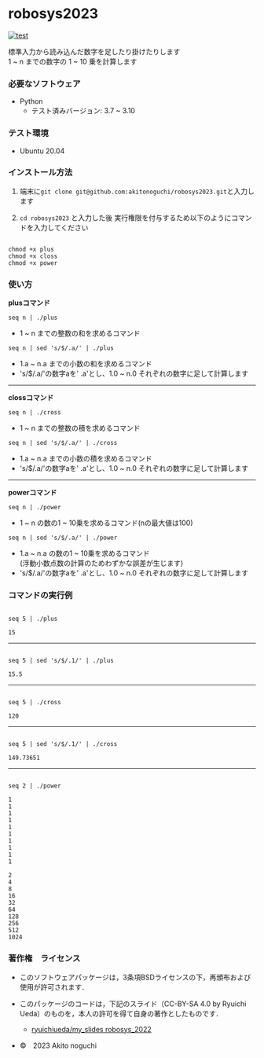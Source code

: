 # robosys2023
[![test](https://github.com/akitonoguchi/robosys2023/actions/workflows/test.yml/badge.svg)](https://github.com/akitonoguchi/robosys2023/actions/workflows/test.yml)

標準入力から読み込んだ数字を足したり掛けたりします  
1 ~ n までの数字の 1 ~ 10 乗を計算します

### 必要なソフトウェア
 * Python
    * テスト済みバージョン: 3.7 ~ 3.10

### テスト環境
 * Ubuntu 20.04
 
### インストール方法

1. 端末に`git clone git@github.com:akitonoguchi/robosys2023.git`と入力します  

2. `cd robosys2023` と入力した後
実行権限を付与するため以下のようにコマンドを入力してください
```

chmod +x plus  
chmod +x closs  
chmod +x power
```

### 使い方

**plusコマンド**


`seq n | ./plus`   
  * 1 ~ n までの整数の和を求めるコマンド   

`seq n | sed 's/$/.a/' | ./plus`   
  * 1.a ~ n.a までの小数の和を求めるコマンド     
  * 's/$/.a/'の数字aを' .a'とし、1.0 ~ n.0 それぞれの数字に足して計算します   

---

**clossコマンド**


`seq n | ./cross`   
  * 1 ~ n までの整数の積を求めるコマンド   

`seq n | sed 's/$/.a/' | ./cross`   
  * 1.a ~ n.a までの小数の積を求めるコマンド  
  * 's/$/.a/'の数字aを' .a'とし、1.0 ~ n.0 それぞれの数字に足して計算します   

---

**powerコマンド**


`seq n | ./power`   
  * 1 ~ n の数の1 ~ 10乗を求めるコマンド(nの最大値は100)   

`seq n | sed 's/$/.a/' | ./power`   
  * 1.a ~ n.a の数の1 ~ 10乗を求めるコマンド  
  (浮動小数点数の計算のためわずかな誤差が生じます)   
  * 's/$/.a/'の数字aを' .a'とし、1.0 ~ n.0 それぞれの数字に足して計算します   

### コマンドの実行例
```

seq 5 | ./plus

15
```
---

```

seq 5 | sed 's/$/.1/' | ./plus

15.5
```
---

```

seq 5 | ./cross

120
```
---

```

seq 5 | sed 's/$/.1/' | ./cross

149.73651
```
---

```

seq 2 | ./power

1   
1   
1   
1   
1   
1   
1   
1   
1   
1   

2   
4   
8   
16   
32   
64   
128   
256   
512   
1024   
```

### 著作権　ライセンス
 * このソフトウェアパッケージは，3条項BSDライセンスの下，再頒布および使用が許可されます．

 * このパッケージのコードは，下記のスライド（CC-BY-SA 4.0 by Ryuichi Ueda）のものを，本人の許可を得て自身の著作としたものです．

    * [ryuichiueda/my_slides robosys_2022](https://github.com/ryuichiueda/my_slides/tree/master/robosys_2022)     
 * ©　2023 Akito noguchi
